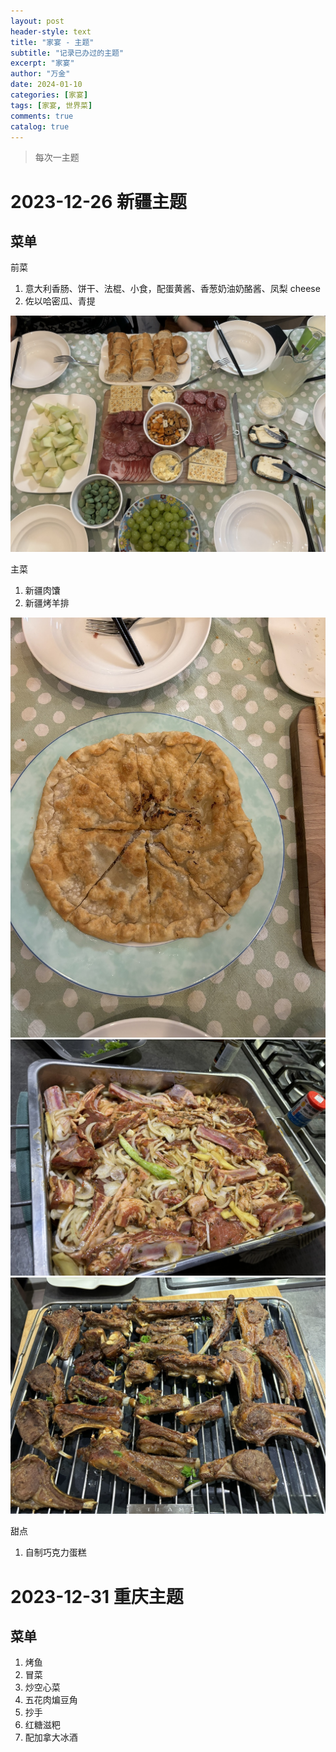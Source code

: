 ```yaml
---
layout: post
header-style: text
title: "家宴 - 主题"
subtitle: "记录已办过的主题"
excerpt: "家宴"
author: "万金"
date: 2024-01-10
categories: [家宴]
tags: [家宴, 世界菜]
comments: true
catalog: true
---
```


> 每次一主题

# 2023-12-26 新疆主题

## 菜单

前菜

1. 意大利香肠、饼干、法棍、小食，配蛋黄酱、香葱奶油奶酪酱、凤梨 cheese
2. 佐以哈密瓜、青提

![新疆前菜](/img/in-post/家宴/新疆/前菜.jpg)

主菜

1. 新疆肉馕
2. 新疆烤羊排

![新疆肉馕](/img/in-post/家宴/新疆/肉馕.jpg)
![新疆烤羊排1](/img/in-post/家宴/新疆/羊排1.jpg)
![新疆烤羊排2](/img/in-post/家宴/新疆/羊排2.jpg)

甜点

1. 自制巧克力蛋糕

# 2023-12-31 重庆主题

## 菜单

1. 烤鱼
2. 冒菜
3. 炒空心菜
4. 五花肉煸豆角
5. 抄手
6. 红糖滋粑
7. 配加拿大冰酒